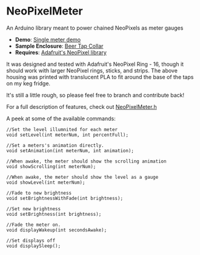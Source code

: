 NeoPixelMeter
=============

An Arduino library meant to power chained NeoPixels as meter gauges

* **Demo**: [Single meter demo](https://www.youtube.com/watch?v=uW5UT9FoLpU)
* **Sample Enclosure**: [Beer Tap Collar](https://tinkercad.com/things/5KOgV5w68OU)
* **Requires**: [Adafruit's NeoPixel library](https://github.com/adafruit/Adafruit_NeoPixel)

It was designed and tested with Adafruit's NeoPixel Ring - 16, though it should work with larger NeoPixel rings, sticks, and strips. The above housing was printed with translucent PLA to fit around the base of the taps on my keg fridge.

It's still a little rough, so please feel free to branch and contribute back!

For a full description of features, check out [NeoPixelMeter.h](NeoPixelMeter.h)

A peek at some of the available commands:

    //Set the level illumnited for each meter
    void setLevel(int meterNum, int percentFull);

    //Set a meters's animation directly.
    void setAnimation(int meterNum, int animation);

    //When awake, the meter should show the scrolling animation
    void showScrolling(int meterNum);

    //When awake, the meter should show the level as a gauge
    void showLevel(int meterNum);

    //Fade to new brightness
    void setBrightnessWithFade(int brightness);

    //Set new brightness
    void setBrightness(int brightness);

    //Fade the meter on.
    void displayWakeup(int secondsAwake);

    //Set displays off
    void displaySleep();
